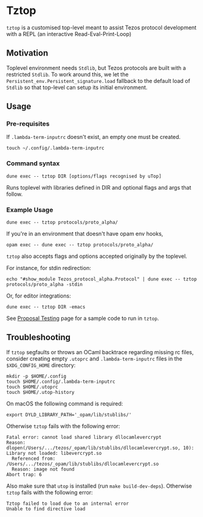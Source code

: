 # Tztop

`tztop` is a customised top-level meant to assist Tezos protocol development with a REPL (an interactive Read-Eval-Print-Loop)


## Motivation
Toplevel environment needs `Stdlib`, but Tezos protocols are built with a restricted `Stdlib`.
To work around this, we let the `Persistent_env.Persistent_signature.load` fallback to the default load of `Stdlib` so that top-level can setup its initial environment.


## Usage

### Pre-requisites

If `.lambda-term-inputrc` doesn't exist, an empty one must be created.

```
touch ~/.config/.lambda-term-inputrc
```

### Command syntax

```
dune exec -- tztop DIR [options/flags recognised by uTop]
```

Runs toplevel with libraries defined in DIR and optional flags and args that follow.

### Example Usage

```
dune exec -- tztop protocols/proto_alpha/
```

If you're in an environment that doesn't have opam env hooks, 


```
opam exec -- dune exec -- tztop protocols/proto_alpha/
```

`tztop` also accepts flags and options accepted originally by the toplevel.

For instance, for stdin redirection:

```
echo "#show_module Tezos_protocol_alpha.Protocol" | dune exec -- tztop protocols/proto_alpha -stdin
```

Or, for editor integrations:

```
dune exec -- tztop DIR -emacs
```

See [Proposal Testing](https://tezos.gitlab.io/developer/proposal_testing.html)
page for a sample code to run in `tztop`.

## Troubleshooting

If `tztop` segfaults or throws an OCaml backtrace regarding missing rc files, consider creating empty `.utoprc` and `.lambda-term-inputrc` files in the `$XDG_CONFIG_HOME` directory:

```
mkdir -p $HOME/.config
touch $HOME/.config/.lambda-term-inputrc
touch $HOME/.utoprc
touch $HOME/.utop-history
```

On macOS the following command is required:

```
export DYLD_LIBRARY_PATH='_opam/lib/stublibs/'
```

Otherwise `tztop` fails with the following error:

```
Fatal error: cannot load shared library dllocamlevercrypt
Reason: dlopen(/Users/.../tezos/_opam/lib/stublibs/dllocamlevercrypt.so, 10): Library not loaded: libevercrypt.so
  Referenced from: /Users/.../tezos/_opam/lib/stublibs/dllocamlevercrypt.so
  Reason: image not found
Abort trap: 6
```

Also make sure that `utop` is installed (run `make build-dev-deps`).
Otherwise `tztop` fails with the following error:

```
Tztop failed to load due to an internal error
Unable to find directive load
```
